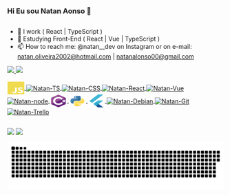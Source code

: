 ### Hi Eu sou Natan Aonso 👋
##

- 🔭 I work ( React | TypeScript )
- 🌱 Estudying Front-End ( React | Vue | TypeScript )
- 📫 How to reach me: @natan__dev on Instagram or on e-mail: natan.oliveira2002@hotmail.com | natanalonso00@gmail.com

 <div>
  <a href="https://https://github.com/Natan-Alonso">
  <img height="180em" src="https://github-readme-stats.vercel.app/api?username=Natan-Alonso&show_icons=true&theme=dracula&include_all_commits=true&count_private=false"/>
  <img height="180em" src="https://github-readme-stats.vercel.app/api/top-langs/?username=Natan-Alonso&layout=compact&langs_count=7&theme=dracula"/>
</div>
<div style="display: inline_block"><br>
  <img align="center" alt="Natan-Js" height="30" width="40" src="https://raw.githubusercontent.com/devicons/devicon/master/icons/javascript/javascript-plain.svg">
  <img align="center" alt="Natan-TS" height="30" width="40" src="https://icongr.am/devicon/typescript-original.svg?size=128&color=currentColor">
  <img align="center" alt="Natan-CSS" height="30" width="40" src="https://cdn.jsdelivr.net/gh/devicons/devicon@latest/icons/tailwindcss/tailwindcss-original.svg" />
  <img align="center" alt="Natan-React" height="30" width="40" src="https://icongr.am/devicon/react-original.svg?size=128&color=currentColor">
  <img align="center" alt="Natan-Vue" height="30" width="40" src="https://cdn.jsdelivr.net/gh/devicons/devicon@latest/icons/vuejs/vuejs-original.svg" />
  <img align="center" alt="Natan-node" height="30" width="40" src="https://icongr.am/devicon/nodejs-original.svg?size=128&color=currentColor">
  <img align="center" alt="Natan-Csharp" height="30" width="40" src="https://raw.githubusercontent.com/devicons/devicon/master/icons/csharp/csharp-original.svg">
  <img align="center" alt="Natan-Python" height="30" width="40" src="https://raw.githubusercontent.com/devicons/devicon/master/icons/python/python-original.svg">
  <img align="center" alt="Natan-Flutter" height="30" width="40" src="https://github.com/devicons/devicon/blob/master/icons/flutter/flutter-original.svg">
  <img align="center" alt="Natan-Debian" height="30" width="40" src="https://icongr.am/devicon/debian-original.svg?size=128&color=currentColor">
  <img align="center" alt="Natan-Git" height="30" width="40" src="https://icongr.am/devicon/git-original.svg?size=128&color=currentColor">
  <img align="center" alt="Natan-Trello" height="30" width="40" src="https://icongr.am/devicon/trello-plain.svg?size=128&color=f0f0f0">
</div>
   
##

<div> 
  
  <a href="https://instagram.com/natan__dev" target="_blank"><img src="https://img.shields.io/badge/-Instagram-%23E4405F?style=for-the-badge&logo=instagram&logoColor=white" target="_blank"></a>
  <a href = "mailto:natanalonso00@gmail.com"><img src="https://img.shields.io/badge/-Gmail-%23333?style=for-the-badge&logo=gmail&logoColor=white" target="_blank"></a>
 
  ![Snake animation](https://github.com/netomachado/netomachado/blob/output/github-contribution-grid-snake.svg)
 
</div>
